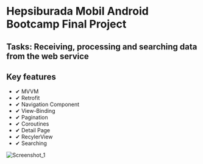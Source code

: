# Hepsiburada Mobil Android Bootcamp Final Project

## Tasks: Receiving, processing and searching data from the web service

## Key features
 
 * ✔ MVVM
 * ✔ Retrofit
 * ✔ Navigation Component
 * ✔ View-Binding
 * ✔ Pagination
 * ✔ Coroutines
 * ✔ Detail Page
 * ✔ RecylerView
 * ✔ Searching

![Screenshot_1](https://user-images.githubusercontent.com/61592374/139590486-72855ac1-6d67-4ae3-a03b-034cec8ecd6e.png)
